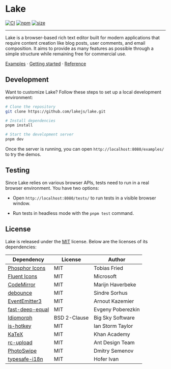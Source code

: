 # Lake

[![CI](https://github.com/lakejs/lake/actions/workflows/ci.yml/badge.svg)](https://github.com/lakejs/lake/actions)
[![npm](https://img.shields.io/npm/v/lakelib)](https://npmjs.org/package/lakelib)
[![size](https://badgen.net/bundlephobia/minzip/lakelib?style=flat-square)](https://bundlephobia.com/package/lakelib)

---

Lake is a browser-based rich text editor built for modern applications that require content creation like blog posts, user comments, and email composition. It aims to provide as many features as possible through a simple structure while remaining free for commercial use.

[Examples](https://lakejs.org/examples/) · [Getting started](https://lakejs.org/guide/) · [Reference](https://lakejs.org/reference/)

## Development

Want to customize Lake? Follow these steps to set up a local development environment:

``` bash
# Clone the repository
git clone https://github.com/lakejs/lake.git

# Install dependencies
pnpm install

# Start the development server
pnpm dev
```

Once the server is running, you can open `http://localhost:8080/examples/` to try the demos.

## Testing

Since Lake relies on various browser APIs, tests need to run in a real browser environment. You have two options:

* Open `http://localhost:8080/tests/` to run tests in a visible browser window.

* Run tests in headless mode with the `pnpm test` command.

## License

Lake is released under the [MIT](https://github.com/lakejs/lake/blob/main/LICENSE) license. Below are the licenses of its dependencies:

| Dependency | License | Author |
| -------------  | ------------- | ------------- |
| [Phosphor Icons](https://phosphoricons.com/) | MIT | Tobias Fried |
| [Fluent Icons](https://fluenticons.co/) | MIT | Microsoft |
| [CodeMirror](https://codemirror.net/) | MIT | Marijn Haverbeke |
| [debounce](https://github.com/sindresorhus/debounce) | MIT | Sindre Sorhus |
| [EventEmitter3](https://github.com/primus/eventemitter3) | MIT | Arnout Kazemier |
| [fast-deep-equal](https://github.com/epoberezkin/fast-deep-equal) | MIT | Evgeny Poberezkin |
| [Idiomorph](https://github.com/bigskysoftware/idiomorph) | BSD 2-Clause | Big Sky Software |
| [is-hotkey](https://github.com/ianstormtaylor/is-hotkey) | MIT | Ian Storm Taylor |
| [KaTeX](https://katex.org/) | MIT | Khan Academy |
| [rc-upload](https://github.com/react-component/upload) | MIT | Ant Design Team |
| [PhotoSwipe](https://photoswipe.com/) | MIT | Dmitry Semenov |
| [typesafe-i18n](https://github.com/ivanhofer/typesafe-i18n) | MIT | Hofer Ivan |
